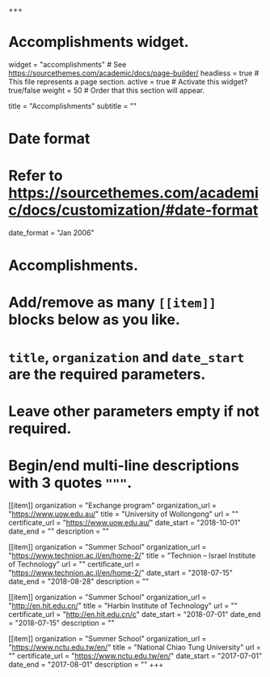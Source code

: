 +++
# Accomplishments widget.
widget = "accomplishments"  # See https://sourcethemes.com/academic/docs/page-builder/
headless = true  # This file represents a page section.
active = true  # Activate this widget? true/false
weight = 50  # Order that this section will appear.

title = "Accomplish&shy;ments"
subtitle = ""

# Date format
#   Refer to https://sourcethemes.com/academic/docs/customization/#date-format
date_format = "Jan 2006"

# Accomplishments.
#   Add/remove as many `[[item]]` blocks below as you like.
#   `title`, `organization` and `date_start` are the required parameters.
#   Leave other parameters empty if not required.
#   Begin/end multi-line descriptions with 3 quotes `"""`.

[[item]]
  organization = "Exchange program"
  organization_url = "https://www.uow.edu.au/"
  title = "University of Wollongong"
  url = ""
  certificate_url = "https://www.uow.edu.au/"
  date_start = "2018-10-01"
  date_end = ""
  description = ""
  
[[item]]
  organization = "Summer School"
  organization_url = "https://www.technion.ac.il/en/home-2/"
  title = "Technion – Israel Institute of Technology"
  url = ""
  certificate_url = "https://www.technion.ac.il/en/home-2/"
  date_start = "2018-07-15"
  date_end = "2018-08-28"
  description = ""
  
[[item]]
  organization = "Summer School"
  organization_url = "http://en.hit.edu.cn/"
  title = "Harbin Institute of Technology"
  url = ""
  certificate_url = "http://en.hit.edu.cn/c"
  date_start = "2018-07-01"
  date_end = "2018-07-15"
  description = ""
  
[[item]]
  organization = "Summer School"
  organization_url = "https://www.nctu.edu.tw/en/"
  title = "National Chiao Tung University"
  url = ""
  certificate_url = "https://www.nctu.edu.tw/en/"
  date_start = "2017-07-01"
  date_end = "2017-08-01"
  description = ""
+++
